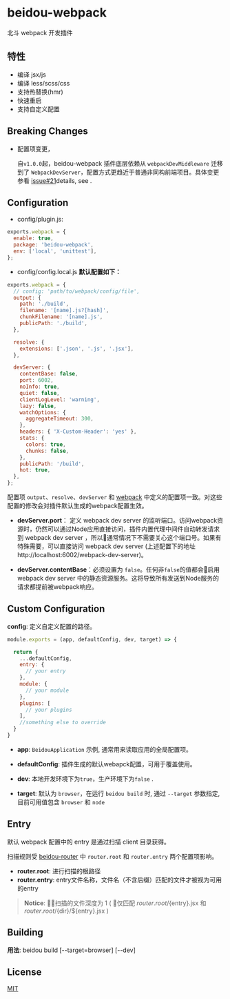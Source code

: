 # beidou-webpack

北斗 webpack 开发插件

## 特性

* 编译 jsx/js
* 编译 less/scss/css
* 支持热替换(hmr)
* 快速重启
* 支持自定义配置

## Breaking Changes

* 配置项变更，

  自`v1.0.0`起，beidou-webpack 插件底层依赖从 `webpackDevMiddleware` 迁移到了 `WebpackDevServer`，配置方式更趋近于普通非同构前端项目。具体变更参看 [issue#21](https://github.com/alibaba/beidou/issues/21)details, see .

## Configuration

* config/plugin.js:

```js
exports.webpack = {
  enable: true,
  package: 'beidou-webpack',
  env: ['local', 'unittest'],
};
```

* config/config.local.js **默认配置如下：**

```js
exports.webpack = {
  // config: 'path/to/webpack/config/file',
  output: {
    path: './build',
    filename: '[name].js?[hash]',
    chunkFilename: '[name].js',
    publicPath: './build',
  },

  resolve: {
    extensions: ['.json', '.js', '.jsx'],
  },

  devServer: {
    contentBase: false,
    port: 6002,
    noInfo: true,
    quiet: false,
    clientLogLevel: 'warning',
    lazy: false,
    watchOptions: {
      aggregateTimeout: 300,
    },
    headers: { 'X-Custom-Header': 'yes' },
    stats: {
      colors: true,
      chunks: false,
    },
    publicPath: '/build',
    hot: true,
  },
};

```
配置项 `output`、`resolve`、`devServer` 和 [webpack](https://webpack.js.org) 中定义的配置项一致。对这些配置的修改会对插件默认生成的webpack配置生效。

- **devServer.port**： 定义 webpack dev server 的监听端口。访问webpack资源时，仍然可以通过Node应用直接访问，插件内置代理中间件自动转发请求到 webpack dev server ，所以通常情况下不需要关心这个端口号。如果有特殊需要，可以直接访问 webpack dev server (上述配置下的地址 http://localhost:6002/webpack-dev-server)。


- **devServer.contentBase**：必须设置为 `false`。任何非`false`的值都会启用 webpack dev server 中的静态资源服务。这将导致所有发送到Node服务的请求都提前被webpack响应。

## Custom Configuration

**config**: 定义自定义配置的路径。

```js
module.exports = (app, defaultConfig, dev, target) => {

  return {
    ...defaultConfig,
    entry: {
      // your entry
    },
    module: {
      // your module
    },
    plugins: [
      // your plugins
    ],
    //something else to override
  }
}
```

- **app**: `BeidouApplication` 示例, 通常用来读取应用的全局配置项。

- **defaultConfig**: 插件生成的默认webapck配置，可用于覆盖使用。

- **dev**: 本地开发环境下为`true`，生产环境下为`false` .

- **target**: 默认为 `browser`，在运行 `beidou build` 时, 通过 `--target` 参数指定, 目前可用值包含 `browser` 和 `node`

## Entry

默认 webpack 配置中的 entry 是通过扫描 client 目录获得。

扫描规则受 [beidou-router](../beidou-router/) 中
`router.root` 和 `router.entry` 两个配置项影响。

- **router.root**: 进行扫描的根路径
- **router.entry**: entry文件名称，文件名（不含后缀）匹配的文件才被视为可用的entry

> **Notice**: 扫描的文件深度为 1 ( 仅匹配 ${router.root}/${entry}.jsx 和 ${router.root}/${dir}/${entry}.jsx )

## Building

**用法**: beidou build [--target=browser] [--dev]



## License

[MIT](LICENSE)
